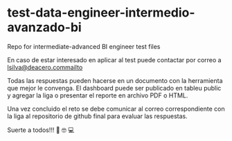 # test-data-engineer-intermedio-avanzado-bi
Repo for intermediate-advanced BI engineer test files


En caso de estar interesado en aplicar al test puede contactar por correo a lsilva@deacero.commailto

Todas las respuestas pueden hacerse en un documento con la herramienta que mejor le convenga. El dashboard puede ser publicado en tableu public y agregar la liga o presentar el reporte en archivo PDF o HTML.

Una vez concluido el reto se debe comunicar al correo correspondiente con la liga al repositorio de github final para evaluar las respuestas.

Suerte a todos!!! 🤘 🤓 💻